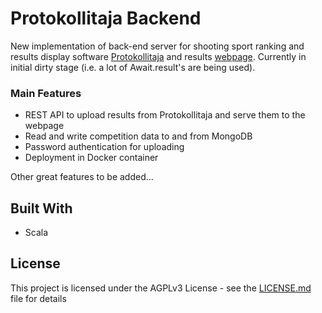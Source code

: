 # Protokollitaja Backend
New implementation of back-end server for shooting sport ranking and results display software [Protokollitaja](https://github.com/ymeramees/protokollitaja) and results [webpage](http://web.zone.ee/protokollitaja/).
Currently in initial dirty stage (i.e. a lot of Await.result's are being used).

### Main Features
* REST API to upload results from Protokollitaja and serve them to the webpage
* Read and write competition data to and from MongoDB
* Password authentication for uploading
* Deployment in Docker container

Other great features to be added...

## Built With

* Scala

## License

This project is licensed under the AGPLv3 License - see the [LICENSE.md](LICENSE.md) file for details